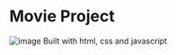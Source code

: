 # Movie Project
![image](https://user-images.githubusercontent.com/68609458/178021894-6f75e999-3d71-4887-a25b-c2f064d6a367.png)
Built with html, css and javascript

